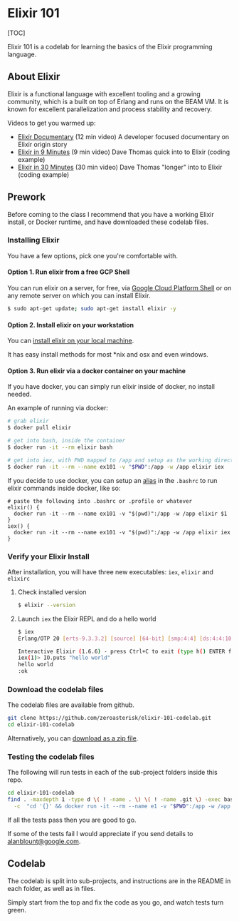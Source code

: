 # Elixir 101

[TOC]

Elixir 101 is a codelab for learning the basics of the Elixir programming
language.

## About Elixir

Elixir is a functional language with excellent tooling and a growing community, which is a built on top of Erlang and runs on the BEAM VM.  It is known for excellent parallelization and process stability and recovery.

Videos to get you warmed up:
* [Elixir Documentary](http://doc.honeypot.io/elixir-documentary-2018/)
  (12 min video)
  A developer focused documentary on Elixir origin story
* [Elixir in 9 Minutes](https://www.youtube.com/watch?v=hht9s6nAAx8)
  (9 min video)
  Dave Thomas quick into to Elixir (coding example)
* [Elixir in 30 Minutes](https://www.youtube.com/watch?v=a-off4Vznjs)
  (30 min video)
  Dave Thomas "longer" into to Elixir (coding example)

## Prework

Before coming to the class I recommend that you have a working Elixir install,
or Docker runtime, and have downloaded these codelab files.

### Installing Elixir

You have a few options, pick one you're comfortable with.

#### Option 1. Run elixir from a free GCP Shell

You can run elixir on a server, for free, via
[Google Cloud Platform Shell](https://cloud.google.com/shell/docs/)
or on any remote server on which you can install Elixir.

```sh
$ sudo apt-get update; sudo apt-get install elixir -y
```

#### Option 2. Install elixir on your workstation

You can [install elixir on your local machine](https://elixir-lang.org/install.html).

It has easy install methods for most *nix and osx and even windows.


#### Option 3. Run elixir via a docker container on your machine

If you have docker, you can simply run elixir inside of docker, no install needed.

An example of running via docker:

```sh
# grab elixir
$ docker pull elixir

# get into bash, inside the container
$ docker run -it --rm elixir bash

# get into iex, with PWD mapped to /app and setup as the working directory
$ docker run -it --rm --name ex101 -v "$PWD":/app -w /app elixir iex
```

If you decide to use docker, you can setup an
[alias](https://davidwalsh.name/alias-bash)
in the `.bashrc` to run elixir commands inside docker, like so:

```
# paste the following into .bashrc or .profile or whatever
elixir() {
  docker run -it --rm --name ex101 -v "$(pwd)":/app -w /app elixir $1
}
iex() {
  docker run -it --rm --name ex101 -v "$(pwd)":/app -w /app elixir iex
}
```

### Verify your Elixir Install

After installation, you will have three new executables: `iex`, `elixir` and `elixirc`

1.  Check installed version
    ```sh
    $ elixir --version
    ```
2.  Launch `iex` the Elixir REPL and do a hello world

    ```sh
    $ iex
    Erlang/OTP 20 [erts-9.3.3.2] [source] [64-bit] [smp:4:4] [ds:4:4:10] [async-threads:10] [hipe] [kernel-poll:false]

    Interactive Elixir (1.6.6) - press Ctrl+C to exit (type h() ENTER for help)
    iex(1)> IO.puts "hello world"
    hello world
    :ok
    ```



### Download the codelab files

The codelab files are available from github.

```sh
git clone https://github.com/zeroasterisk/elixir-101-codelab.git
cd elixir-101-codelab
```

Alternatively, you can
[download as a zip file](https://github.com/zeroasterisk/elixir-101-codelab/archive/master.zip).

### Testing the codelab files

The following will run tests in each of the sub-project folders inside this repo.

```sh
cd elixir-101-codelab
find . -maxdepth 1 -type d \( ! -name . \) \( ! -name .git \) -exec bash \
  -c  "cd '{}' && docker run -it --rm --name e1 -v "$PWD":/app -w /app mix test" \;
```

If all the tests pass then you are good to go.

If some of the tests fail I would appreciate if you send details to alanblount@google.com.

## Codelab

The codelab is split into sub-projects, and instructions are in the README in each folder, as well as in files.

Simply start from the top and fix the code as you go, and watch tests turn green.

